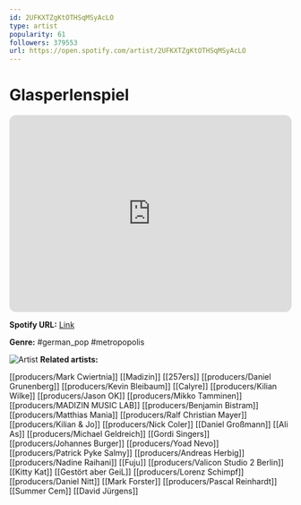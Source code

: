 ```yaml
---
id: 2UFKXTZgKtOTHSqMSyAcLO
type: artist
popularity: 61
followers: 379553
url: https://open.spotify.com/artist/2UFKXTZgKtOTHSqMSyAcLO
---
```

# Glasperlenspiel

<iframe style="border-radius:12px" src="https://open.spotify.com/embed/artist/2UFKXTZgKtOTHSqMSyAcLO" width="100%" height="352" frameBorder="0" allowfullscreen="" allow="autoplay; clipboard-write; encrypted-media; fullscreen; picture-in-picture" loading="lazy"></iframe>

**Spotify URL:** [Link](https://open.spotify.com/artist/2UFKXTZgKtOTHSqMSyAcLO)

**Genre:**  #german_pop #metropopolis

![Artist](https://i.scdn.co/image/ab6761610000e5eb795e1ccf777d73faa0e2065b)
**Related artists:**

[[producers/Mark Cwiertnia]]
[[Madizin]]
[[257ers]]
[[producers/Daniel Grunenberg]]
[[producers/Kevin Bleibaum]]
[[Calyre]]
[[producers/Kilian Wilke]]
[[producers/Jason OK]]
[[producers/Mikko Tamminen]]
[[producers/MADIZIN MUSIC LAB]]
[[producers/Benjamin Bistram]]
[[producers/Matthias Mania]]
[[producers/Ralf Christian Mayer]]
[[producers/Kilian & Jo]]
[[producers/Nick Coler]]
[[Daniel Großmann]]
[[Ali As]]
[[producers/Michael Geldreich]]
[[Gordi Singers]]
[[producers/Johannes Burger]]
[[producers/Yoad Nevo]]
[[producers/Patrick Pyke Salmy]]
[[producers/Andreas Herbig]]
[[producers/Nadine Raihani]]
[[Fuju]]
[[producers/Valicon Studio 2 Berlin]]
[[Kitty Kat]]
[[Gestört aber GeiL]]
[[producers/Lorenz Schimpf]]
[[producers/Daniel Nitt]]
[[Mark Forster]]
[[producers/Pascal Reinhardt]]
[[Summer Cem]]
[[David Jürgens]]
